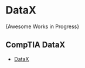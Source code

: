 # DataX

{Awesome Works in Progress}

## CompTIA DataX
* [DataX](https://www.comptia.org/certifications/datax)
